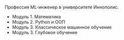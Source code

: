 Профессия ML-инженер в университете Иннополис.

* Модуль 1. Математика
* Модуль 2. Python и ООП
* Модуль 3. Классическое машинное обучение
* Модуль 3. Глубокое обучение